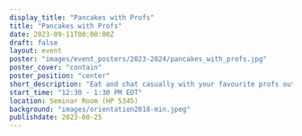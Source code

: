 ```yaml
---
display_title: "Pancakes with Profs"
title: "Pancakes with Profs"
date: 2023-09-11T00:00:00Z
draft: false
layout: event
poster: "images/event_posters/2023-2024/pancakes_with_profs.jpg"
poster_cover: "contain"
poster_position: "center"
short_description: "Eat and chat casually with your favourite profs outside of the classroom!"
start_time: "12:30 - 1:30 PM EDT"
location: Seminar Room (HP 5345)
background: "images/orientation2018-min.jpeg"
publishdate: 2023-08-25
---
```

